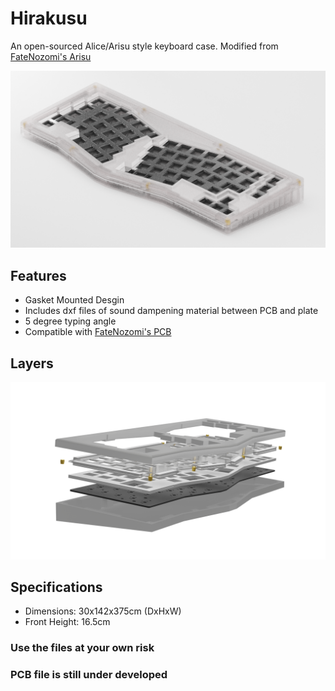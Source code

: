 # Hirakusu

An open-sourced Alice/Arisu style keyboard case. Modified from [FateNozomi's Arisu](https://github.com/FateNozomi/arisu-case)

![Hirakusu](Renders/frost.png)

## Features

- Gasket Mounted Desgin
- Includes dxf files of sound dampening material between PCB and plate
- 5 degree typing angle
- Compatible with [FateNozomi's PCB](https://github.com/FateNozomi/arisu-pcb)

## Layers

![Layers](Renders/layers.png)

## Specifications 

- Dimensions: 30x142x375cm (DxHxW)
- Front Height: 16.5cm

### Use the files at your own risk
### PCB file is still under developed
